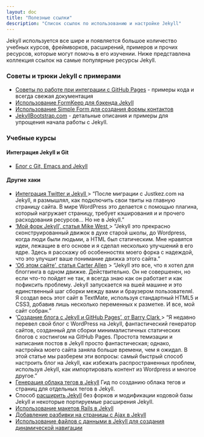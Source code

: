 ```yaml
---
layout: doc
title: "Полезные ссылки"
description: "Список ссылок по использованию и настройке Jekyll"
---
```

Jekyll используется все шире и появляется большое количество учебных курсов, фреймворков, расширений, примеров и прочих ресурсов, которые могут помочь в его изучении. Ниже представлена коллекция ссылок на самые популярные ресурсы Jekyll.

### Советы и трюки Jekyll  с примерами

* [Советы по работе при интеграции с  GitHub Pages](https://gist.github.com/2890453) - примеры кода  и всегда свежая документация
* [Использование FormKeep для бэкенда Jekyll](https://formkeep.com/)
* [Использование Simple Form для создания формы контактов](http://getsimpleform.com/)
* [JekyllBootstrap.com](http://jekyllbootstrap.com/) - детальные описания и примеры для упрощения начала работы с Jekyll.

### Учебные курсы

#### Интеграция  Jekyll и Git

* [Блог с Git, Emacs and Jekyll](http://metajack.im/2009/01/23/blogging-with-git-emacs-and-jekyll/)

#### Другие хаки


* [Интеграция Twitter и Jekyll ](http://www.justkez.com/integrating-twitter-with-jekyll/)> “После миграции с  Justkez.com на Jekyll, я размышлял, как подключить свои твиты на главную страницу сайта. В мире WordPress это делается с помощью плагина, который нагружает страницу, требует кэширования и и прочего расходования ресурсов… Но не в Jekyll.”
* [‘Мой форк Jekyll’, статья Mike West ](http://mikewest.org/2009/11/my-jekyll-fork)> “Jekyll это прекрасно сконструированный движок в духе старой школы, до Wordpress, когда люди были людьми, а HTML был статическим. Мне нравятся идеи, лежащие в его основе и я сделал несколько улучшений в его ядре. Здесь я расскажу об особенностях моего форка с надеждой, что это улучшит ваше понимание движка этого сайта.”
* [‘Об этом сайте’, статья Carter Allen](http://cartera.me/2010/08/12/about-this-website/) > “Jekyll это все, что я хотел для блоггинга в одном движке. Действительно. Он не совершенен, но если что-то пойдет не так, я всегда знаю как он работает и как пофиксить проблему. Jekyll запускается на вшей машине и это единственный шаг сборки между вами и браузером пользователяI. Я создал весь этот сайт в TextMate, используя стандартный HTML5 и CSS3, добавив лишь несколько переменных к разметке. И все, мой сайт собран.”
* ‘[Создание блога с Jekyll и GitHub Pages’, от Barry Clark ](http://www.smashingmagazine.com/2014/08/01/build-blog-jekyll-github-pages/)> “Я недавно перевел свой блог с WordPress на Jekyll, фантастический генератор сайтов, созданный для сборки минималистичных статических блогов с хостингом на GitHub Pages. Простота темизации и написания постов в Jekyll просто фантастическая; однако, настройка моего сайта заняла больше времени, чем я ожидал. В этой статье мы разберем эти вопросы: самый быстрый способ настроить блог на Jekyll, как избежать распространенных проблем, используя Jekyll, как импортировать контент из Wordpress и многое другое.”
* [Генерация облака тегов в Jekyll](http://www.justkez.com/generating-a-tag-cloud-in-jekyll/) Гид по созданию облака тегов и страниц для отдельных тегов в Jekyll.
* Способ [расширить Jekyll](https://github.com/rfelix/jekyll_ext) без форков и модификации кодовой базы Jekyll и некоторые портируемые расширения Jekyll.
* [Использование макетов Rails в Jekyll](http://numbers.brighterplanet.com/2010/08/09/sharing-rails-views-with-jekyll)
* [Добавление разбивки на страницы с  Ajax в Jekyll](https://eduardoboucas.com/blog/2014/11/10/adding-ajax-pagination-to-jekyll.html)
* [Использование файлов с данными в Jekyll для создания динамической навигации](http://blog.jordanthornquest.com/post/119506660470/building-dynamic-navbars-in-jekyll/)
